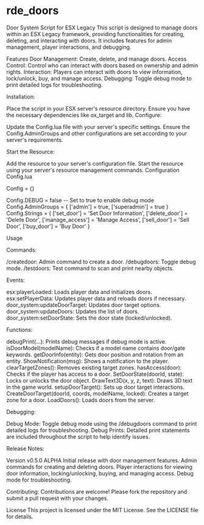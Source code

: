 # rde_doors

Door System Script for ESX Legacy
This script is designed to manage doors within an ESX Legacy framework, providing functionalities for creating, 
deleting, and interacting with doors. It includes features for admin management, player interactions, and debugging.

Features
Door Management: Create, delete, and manage doors.
Access Control: Control who can interact with doors based on ownership and admin rights.
Interaction: Players can interact with doors to view information, lock/unlock, buy, and manage access.
Debugging: Toggle debug mode to print detailed logs for troubleshooting.

Installation:

Place the script in your ESX server's resource directory.
Ensure you have the necessary dependencies like ox_target and lib.
Configure:

Update the Config.lua file with your server's specific settings.
Ensure the Config.AdminGroups and other configurations are set according to your server's requirements.

Start the Resource:

Add the resource to your server's configuration file.
Start the resource using your server's resource management commands.
Configuration
Config.lua

Config = {}

Config.DEBUG = false -- Set to true to enable debug mode
Config.AdminGroups = {
    ['admin'] = true,
    ['superadmin'] = true
}
Config.Strings = {
    ['set_door'] = 'Set Door Information',
    ['delete_door'] = 'Delete Door',
    ['manage_access'] = 'Manage Access',
    ['sell_door'] = 'Sell Door',
    ['buy_door'] = 'Buy Door'
}

Usage

Commands:

/createdoor: Admin command to create a door.
/debugdoors: Toggle debug mode.
/testdoors: Test command to scan and print nearby objects.

Events:

esx:playerLoaded: Loads player data and initializes doors.
esx:setPlayerData: Updates player data and reloads doors if necessary.
door_system:updateDoorTarget: Updates door target options.
door_system:updateDoors: Updates the list of doors.
door_system:setDoorState: Sets the door state (locked/unlocked).

Functions:

debugPrint(...): Prints debug messages if debug mode is active.
isDoorModel(modelName): Checks if a model name contains door/gate keywords.
getDoorInfo(entity): Gets door position and rotation from an entity.
ShowNotification(msg): Shows a notification to the player.
clearTargetZones(): Removes existing target zones.
hasAccess(door): Checks if the player has access to a door.
SetDoorState(doorId, state): Locks or unlocks the door object.
DrawText3D(x, y, z, text): Draws 3D text in the game world.
setupDoorTarget(): Sets up door target interactions.
CreateDoorTarget(doorId, coords, modelName, locked): Creates a target zone for a door.
LoadDoors(): Loads doors from the server.

Debugging:

Debug Mode: Toggle debug mode using the /debugdoors command to print detailed logs for troubleshooting.
Debug Prints: Detailed print statements are included throughout the script to help identify issues.

Release Notes:

Version v0.5.0 ALPHA
Initial release with door management features.
Admin commands for creating and deleting doors.
Player interactions for viewing door information, locking/unlocking, buying, and managing access.
Debug mode for troubleshooting.

Contributing:
Contributions are welcome! Please fork the repository and submit a pull request with your changes.

License
This project is licensed under the MIT License. See the LICENSE file for details.
